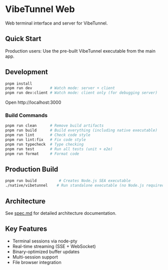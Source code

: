 # VibeTunnel Web

Web terminal interface and server for VibeTunnel.

## Quick Start

Production users: Use the pre-built VibeTunnel executable from the main app.

## Development

```bash
pnpm install
pnpm run dev        # Watch mode: server + client
pnpm run dev:client # Watch mode: client only (for debugging server)
```

Open http://localhost:3000

### Build Commands

```bash
pnpm run clean      # Remove build artifacts
pnpm run build      # Build everything (including native executable)
pnpm run lint       # Check code style
pnpm run lint:fix   # Fix code style
pnpm run typecheck  # Type checking
pnpm run test       # Run all tests (unit + e2e)
pnpm run format     # Format code
```

## Production Build

```bash
pnpm run build          # Creates Node.js SEA executable
./native/vibetunnel    # Run standalone executable (no Node.js required)
```

## Architecture

See [spec.md](./spec.md) for detailed architecture documentation.

## Key Features

- Terminal sessions via node-pty
- Real-time streaming (SSE + WebSocket)
- Binary-optimized buffer updates
- Multi-session support
- File browser integration